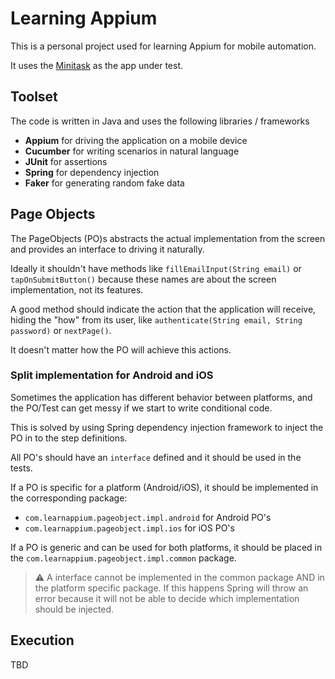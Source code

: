 # Learning Appium
This is a personal project used for learning Appium for mobile automation.

It uses the [Minitask](https://github.com/redlor/Minitask) as the app under test.


## Toolset
The code is written in Java and uses the following libraries / frameworks

 - **Appium** for driving the application on a mobile device
 - **Cucumber** for writing scenarios in natural language
 - **JUnit** for assertions
 - **Spring** for dependency injection
 - **Faker** for generating random fake data
 
## Page Objects
The PageObjects (PO)s abstracts the actual implementation from the screen and provides an interface to driving it naturally.

Ideally it shouldn't have methods like `fillEmailInput(String email)` or `tapOnSubmitButton()` because these names are about the screen implementation, not its features.

A good method should indicate the action that the application will receive, hiding the "how" from its user, like `authenticate(String email, String password)` or `nextPage()`.

It doesn't matter how the PO will achieve this actions.

### Split implementation for Android and iOS
Sometimes the application has different behavior between platforms, and the PO/Test can get messy if we start to write conditional code.

This is solved by using Spring dependency injection framework to inject the PO in to the step definitions.

All PO's should have an `interface` defined and it should be used in the tests.

If a PO is specific for a platform (Android/iOS), it should be implemented in the corresponding package: 
 - `com.learnappium.pageobject.impl.android` for Android PO's
 - `com.learnappium.pageobject.impl.ios` for iOS PO's
 
If a PO is generic and can be used for both platforms, it should be placed in the `com.learnappium.pageobject.impl.common` package.

> :warning: A interface cannot be implemented in the common package AND in the platform specific package.
>If this happens Spring will throw an error because it will not be able to decide which implementation should be injected. 

## Execution
TBD